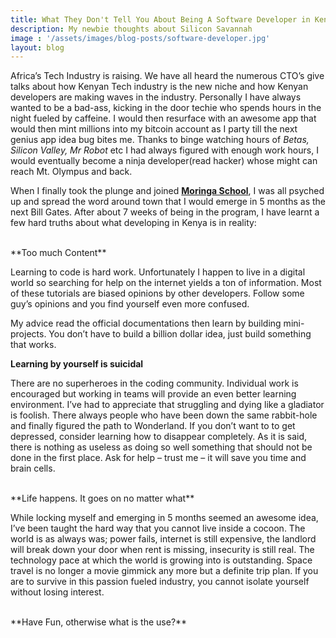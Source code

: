 ```yaml
---
title: What They Don't Tell You About Being A Software Developer in Kenya
description: My newbie thoughts about Silicon Savannah 
image : '/assets/images/blog-posts/software-developer.jpg'
layout: blog
---
```


Africa’s Tech Industry is raising. We have all heard the numerous CTO’s give talks about how Kenyan Tech industry is the new niche and how Kenyan developers are making waves in the industry. Personally I have always wanted to be a bad-ass, kicking in the door techie who spends hours in the night fueled by caffeine. I would then resurface with an awesome app that would then mint millions into my bitcoin account as I party till the next genius app idea bug bites me. Thanks to binge watching hours of _Betas, Silicon Valley, Mr Robot_ etc I had always figured with enough work hours, I would eventually become a ninja developer(read hacker) whose might can reach Mt. Olympus and back.

When I finally took the plunge and joined [**Moringa School**](https://moringaschool.com), I was all psyched up and spread the word around town that I would emerge in 5 months as the next Bill Gates. After about 7 weeks of being in the program, I have learnt a few hard truths about what developing in Kenya is in reality:

<br>
**Too much Content**

Learning to code is hard work. Unfortunately I happen to live in a digital world so searching for help on the internet yields a ton of information. Most of these tutorials are biased opinions by other developers. Follow some guy’s opinions and you find yourself even more confused.

My advice read the official documentations then learn by building mini-projects. You don’t have to build a billion dollar idea, just build something that works.

**Learning by yourself is suicidal**

There are no superheroes in the coding community. Individual work is encouraged but working in teams will provide an even better learning environment. I’ve had to appreciate that struggling and dying like a gladiator is foolish. There always people who have been down the same rabbit-hole and finally figured the path to Wonderland. If you don’t want to to get depressed, consider learning how to disappear completely. As it is said, there is nothing as useless as doing so well something that should not be done in the first place. Ask for help – trust me – it will save you time and brain cells.

<br>
**Life happens. It goes on no matter what**

While locking myself and emerging in 5 months seemed an awesome idea, I’ve been taught the hard way that you cannot live inside a cocoon. The world is as always was; power fails, internet is still expensive, the landlord will break down your door when rent is missing, insecurity is still real. The technology pace at which the world is growing into is outstanding. Space travel is no longer a movie gimmick any more but a definite trip plan. If you are to survive in this passion fueled industry, you cannot isolate yourself without losing interest.

<br>
**Have Fun, otherwise what is the use?**
